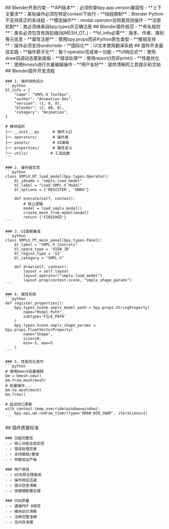 <execution>
  <constraint>
    ## Blender开发约束
    - **API版本**：必须检查bpy.app.version兼容性
    - **上下文要求**：某些操作必须在特定context下执行
    - **线程限制**：Blender Python不支持真正的多线程
    - **模态操作**：modal operator会阻塞其他操作
    - **注册机制**：类必须继承自bpy.types并正确注册
  </constraint>
  
  <rule>
    ## Blender插件规范
    - **命名规则**：类名必须包含有效前缀(如MESH_OT_)
    - **bl_info必需**：版本、作者、类别等元信息
    - **属性注册**：使用bpy.props而非Python原生类型
    - **撤销支持**：操作必须支持undo/redo
    - **国际化**：UI文本使用翻译系统
  </rule>
  
  <guideline>
    ## 插件开发最佳实践
    - **操作原子化**：每个operator完成单一功能
    - **UI响应式**：使用draw回调动态更新面板
    - **错误处理**：使用report()而非print()
    - **性能优化**：使用bmesh进行大量编辑操作
    - **用户友好**：提供清晰的工具提示和文档
  </guideline>
  
  <process>
    ## Blender插件开发流程
    
    ### 1. 插件结构设计
    ```python
    bl_info = {
        "name": "SMPL-X Toolbox",
        "author": "Animation Dev",
        "version": (1, 0, 0),
        "blender": (2, 80, 0),
        "category": "Animation",
    }
    
    # 模块组织
    ├── __init__.py      # 插件入口
    ├── operators/       # 操作类
    ├── panels/          # UI面板
    ├── properties/      # 属性定义
    └── utils/          # 工具函数
    ```
    
    ### 2. 操作器实现
    ```python
    class SMPLX_OT_load_model(bpy.types.Operator):
        bl_idname = "smplx.load_model"
        bl_label = "Load SMPL-X Model"
        bl_options = {'REGISTER', 'UNDO'}
        
        def execute(self, context):
            # 核心逻辑
            model = load_smplx_model()
            create_mesh_from_model(model)
            return {'FINISHED'}
    ```
    
    ### 3. UI面板集成
    ```python
    class SMPLX_PT_main_panel(bpy.types.Panel):
        bl_label = "SMPL-X Controls"
        bl_space_type = 'VIEW_3D'
        bl_region_type = 'UI'
        bl_category = "SMPL-X"
        
        def draw(self, context):
            layout = self.layout
            layout.operator("smplx.load_model")
            layout.prop(context.scene, "smplx_shape_params")
    ```
    
    ### 4. 属性系统
    ```python
    def register_properties():
        bpy.types.Scene.smplx_model_path = bpy.props.StringProperty(
            name="Model Path",
            subtype='FILE_PATH'
        )
        bpy.types.Scene.smplx_shape_params = bpy.props.FloatVectorProperty(
            name="Shape",
            size=10,
            min=-5, max=5
        )
    ```
    
    ### 5. 性能优化技巧
    ```python
    # 使用bmesh批量编辑
    bm = bmesh.new()
    bm.from_mesh(mesh)
    # 批量操作...
    bm.to_mesh(mesh)
    bm.free()
    
    # 延迟视口更新
    with context.temp_override(window=window):
        bpy.ops.wm.redraw_timer(type='DRAW_WIN_SWAP', iterations=1)
    ```
  </process>
  
  <criteria>
    ## 插件质量标准
    
    ### 功能完整性
    - ✓ 核心功能全部实现
    - ✓ 错误处理完善
    - ✓ 支持撤销/重做
    - ✓ 参数验证严格
    
    ### 用户体验
    - ✓ UI布局合理直观
    - ✓ 操作响应迅速
    - ✓ 提示信息清晰
    - ✓ 快捷键配置合理
    
    ### 代码质量
    - ✓ 遵循PEP 8规范
    - ✓ 模块划分清晰
    - ✓ 注释完整准确
    - ✓ 无内存泄漏
  </criteria>
</execution>